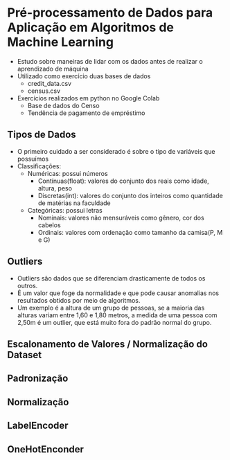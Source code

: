 # Pré-processamento de Dados para Aplicação em Algoritmos de Machine Learning
- Estudo sobre maneiras de lidar com os dados antes de realizar o aprendizado de máquina<br>
- Utilizado como exercício duas bases de dados
    - credit_data.csv
    - census.csv
- Exercícios realizados em python no Google Colab
    - Base de dados do Censo
    - Tendência de pagamento de empréstimo

## Tipos de Dados
- O primeiro cuidado a ser considerado é sobre o tipo de variáveis que possuímos
- Classificações:
    - Numéricas: possui números
        - Contínuas(float): valores do conjunto dos reais como idade, altura, peso
        - Discretas(int): valores do conjunto dos inteiros como quantidade de matérias na faculdade
    - Categóricas: possui letras
        - Nominais: valores não mensuráveis como gênero, cor dos cabelos
        - Ordinais: valores com ordenação como tamanho da camisa(P, M e G)

## Outliers
- Outliers são dados que se diferenciam drasticamente de todos os outros.
- É um valor que foge da normalidade e que pode causar anomalias nos resultados obtidos por meio de algoritmos.
- Um exemplo é a altura de um grupo de pessoas, se a maioria das alturas variam entre 1,60 e 1,80 metros, a medida de uma pessoa com 2,50m é um outlier, que está muito fora do padrão normal do grupo.

## Escalonamento de Valores / Normalização do Dataset

## Padronização

## Normalização

## LabelEncoder

## OneHotEnconder

